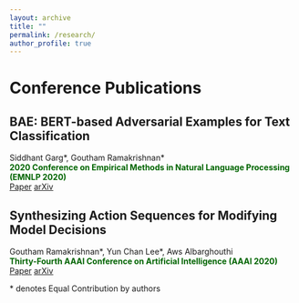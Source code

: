 ```yaml
---
layout: archive
title: ""
permalink: /research/
author_profile: true
---
```


# Conference Publications

## BAE: BERT-based Adversarial Examples for Text Classification 
Siddhant Garg\*, Goutham Ramakrishnan\*  
<b> <span style="color:darkgreen">
    2020 Conference on Empirical Methods in Natural Language Processing (EMNLP 2020)
</span> </b>  
[Paper](https://www.aclweb.org/anthology/2020.emnlp-main.498/)  [arXiv](https://arxiv.org/abs/2004.01970)

## Synthesizing Action Sequences for Modifying Model Decisions
Goutham Ramakrishnan\*, Yun Chan Lee\*, Aws Albarghouthi  
<b> <span style="color:darkgreen">
    Thirty-Fourth AAAI Conference on Artificial Intelligence (AAAI 2020) 
</span> </b>  
[Paper](https://ojs.aaai.org/index.php/AAAI/article/view/5996)  [arXiv](https://arxiv.org/abs/1910.00057)


\* denotes Equal Contribution by authors
